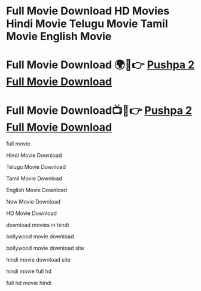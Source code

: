 # Full Movie Download HD Movies Hindi Movie Telugu Movie Tamil Movie English Movie


# Full Movie Download 🌍📱👉 [Pushpa 2 Full Movie Download]([https://tempmail.page/](https://www.google.co.in/url?sa=t&rct=j&q=&esrc=s&source=web&cd=&cad=rja&uact=8&ved=2ahUKEwjfqYzhuJKKAxV96DQHHb-EByQQFnoECBwQAQ&url=https%3A%2F%2Ftempmail.page%2F&usg=AOvVaw2aQoPiGpzUaby5IdZYJYi6&opi=89978449))

# Full Movie Download📺📱👉 [Pushpa 2 Full Movie Download]([https://tempmail.page/](https://www.google.co.in/url?sa=t&rct=j&q=&esrc=s&source=web&cd=&cad=rja&uact=8&ved=2ahUKEwjfqYzhuJKKAxV96DQHHb-EByQQFnoECBwQAQ&url=https%3A%2F%2Ftempmail.page%2F&usg=AOvVaw2aQoPiGpzUaby5IdZYJYi6&opi=89978449))

full movie

Hindi Movie Download

Telugu Movie Download

Tamil Movie Download

English Movie Download

New Movie Download

HD Movie Download 

download movies in hindi

bollywood movie download

bollywood movie download site

hindi movie download site

hindi movie full hd

full hd movie hindi
